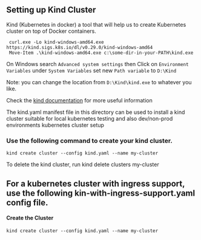## Setting up Kind Cluster
Kind (Kubernetes in docker) a tool that will help us to create Kubernetes cluster on top of Docker containers.

     curl.exe -Lo kind-windows-amd64.exe https://kind.sigs.k8s.io/dl/v0.29.0/kind-windows-amd64
     Move-Item .\kind-windows-amd64.exe c:\some-dir-in-your-PATH\kind.exe

On Windows search `Advanced system settings` then Click on `Environment Variables` under `System Variables` set new `Path variable` to `D:\Kind`

Note: you can change the location from `D:\Kind\kind.exe` to whatever you like.

Check the [kind documentation](https://kind.sigs.k8s.io/docs/user/quick-start/#installation) for more useful information

The kind.yaml manifest file in this directory can be used to install a kind cluster suitable for local kubernetes testing and also dev/non-prod environments kubernetes cluster setup

### Use the following command to create your kind cluster.
    kind create cluster --config kind.yaml --name my-cluster

To delete the kind cluster, run
    kind delete clusters my-cluster

## For a kubernetes cluster with ingress support, use the following kin-with-ingress-support.yaml config file.
#### Create the Cluster
    kind create cluster --config kind.yaml --name my-cluster
